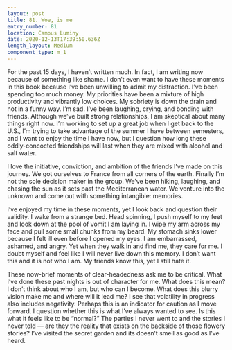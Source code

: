 ```yaml
---
layout: post
title: 81. Woe, is me
entry_number: 81
location: Campus Luminy
date: 2020-12-13T17:39:50.636Z
length_layout: Medium
component_type: m_1
---
```

For the past 15 days, I haven’t written much. In fact, I am writing now because of something like shame. I don’t even want to have these moments in this book because I’ve been unwilling to admit my distraction. I’ve been spending too much money. My priorities have been a mixture of high productivity and vibrantly low choices. My sobriety is down the drain and not in a funny way. I’m sad. I’ve been laughing, crying, and bonding with friends. Although we’ve built strong relationships, I am skeptical about many things right now. I’m working to set up a great job when I get back to the U.S., I’m trying to take advantage of the summer I have between semesters, and I want to enjoy the time I have now, but I question how long these oddly-concocted friendships will last when they are mixed with alcohol and salt water.

I love the initiative, conviction, and ambition of the friends I’ve made on this journey. We got ourselves to France from all corners of the earth. Finally I’m not the sole decision maker in the group. We’ve been hiking, laughing, and chasing the sun as it sets past the Mediterranean water. We venture into the unknown and come out with something intangible: memories.

I’ve enjoyed my time in these moments, yet I look back and question their validity. 
I wake from a strange bed. Head spinning, I push myself to my feet and look down at the pool of vomit I am laying in. I wipe my arm across my face and pull some small chunks from my beard. My stomach sinks lower because I felt ill even before I opened my eyes. I am embarrassed, ashamed, and angry. Yet when they walk in and find me, they care for me. I doubt myself and feel like I will never live down this memory. I don’t want this and it is not who I am. My friends know this, yet I still hate it.

These now-brief moments of clear-headedness ask me to be critical. What I’ve done these past nights is out of character for me. What does this mean? I don’t think about who I am, but who can I become. What does this blurry vision make me and where will it lead me? I see that volatility in progress also includes negativity. 
Perhaps this is an indicator for caution as I move forward. I question whether this is what I’ve always wanted to see. Is this what it feels like to be “normal?” The parties I never went to and the stories I never told — are they the reality that exists on the backside of those flowery stories? I’ve visited the secret garden and its doesn’t smell as good as I’ve heard.